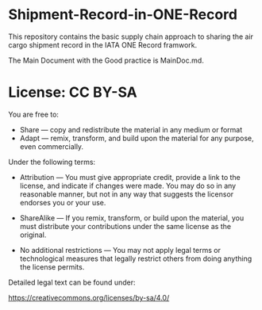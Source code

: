 # Shipment-Record-in-ONE-Record

This repository contains the basic supply chain approach to sharing the air cargo shipment record in the IATA ONE Record framwork.

The Main Document with the Good practice is MainDoc.md.


# License: CC BY-SA

You are free to:
- Share — copy and redistribute the material in any medium or format
- Adapt — remix, transform, and build upon the material
for any purpose, even commercially.

Under the following terms:
- Attribution — You must give appropriate credit, provide a link to the license, and indicate if changes were made. You may do so in any reasonable manner, but not in any way that suggests the licensor endorses you or your use.

- ShareAlike — If you remix, transform, or build upon the material, you must distribute your contributions under the same license as the original.

- No additional restrictions — You may not apply legal terms or technological measures that legally restrict others from doing anything the license permits.

Detailed legal text can be found under:

https://creativecommons.org/licenses/by-sa/4.0/
